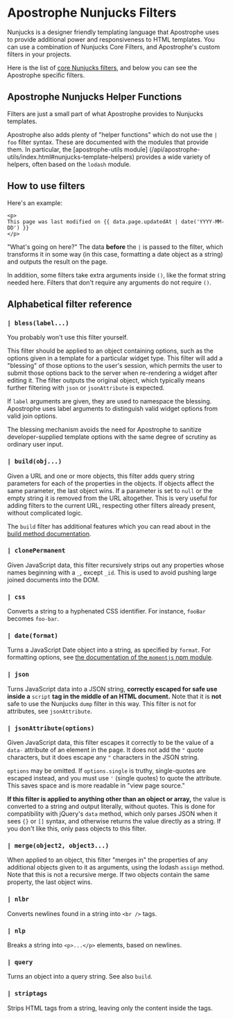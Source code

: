 # Apostrophe Nunjucks Filters

Nunjucks is a designer friendly templating language that Apostrophe uses to provide additional power and responsiveness to HTML templates. You can use a combination of Nunjucks Core Filters, and Apostrophe's custom filters in your projects.

Here is the list of [core Nunjucks filters](https://mozilla.github.io/nunjucks/templating.html#builtin-filters), and below you can see the Apostrophe specific filters.

## Apostrophe Nunjucks Helper Functions

Filters are just a small part of what Apostrophe provides to Nunjucks templates.

Apostrophe also adds plenty of "helper functions" which do not use the `| foo` filter syntax. These are documented with the modules that provide them. In particular, the \[apostrophe-utils module\] \(/api/apostrophe-utils/index.html\#nunjucks-template-helpers\) provides a wide variety of helpers, often based on the `lodash` module.

## How to use filters

Here's an example:

```markup
<p>
This page was last modified on {{ data.page.updatedAt | date('YYYY-MM-DD') }}
</p>
```

"What's going on here?" The data **before** the `|` is passed to the filter, which transforms it in some way \(in this case, formatting a date object as a string\) and outputs the result on the page.

In addition, some filters take extra arguments inside `()`, like the format string needed here. Filters that don't require any arguments do not require `()`.

## Alphabetical filter reference

### `| bless(label...)`

You probably won't use this filter yourself.

This filter should be applied to an object containing options, such as the options given in a template for a particular widget type. This filter will add a "blessing" of those options to the user's session, which permits the user to submit those options back to the server when re-rendering a widget after editing it. The filter outputs the original object, which typically means further filtering with `json` or `jsonAttribute` is expected.

If `label` arguments are given, they are used to namespace the blessing. Apostrophe uses label arguments to distinguish valid widget options from valid join options.

The blessing mechanism avoids the need for Apostrophe to sanitize developer-supplied template options with the same degree of scrutiny as ordinary user input.

### `| build(obj...)`

Given a URL and one or more objects, this filter adds query string parameters for each of the properties in the objects. If objects affect the same parameter, the last object wins. If a parameter is set to `null` or the empty string it is removed from the URL altogether. This is very useful for adding filters to the current URL, respecting other filters already present, without complicated logic.

The `build` filter has additional features which you can read about in the [build method documentation](/api/apostrophe-urls.html#build-url-path-data).

### `| clonePermanent`

Given JavaScript data, this filter recursively strips out any properties whose names beginning with a `_`, except `_id`. This is used to avoid pushing large joined documents into the DOM.

### `| css`

Converts a string to a hyphenated CSS identifier. For instance, `fooBar` becomes `foo-bar`.

### `| date(format)`

Turns a JavaScript Date object into a string, as specified by `format`. For formatting options, see [the documentation of the `momentjs` npm module](https://momentjs.com/docs/#/displaying/format/).

### `| json`

Turns JavaScript data into a JSON string, **correctly escaped for safe use inside a** `script` **tag in the middle of an HTML document.** Note that it is **not** safe to use the Nunjucks `dump` filter in this way. This filter is not for attributes, see `jsonAttribute`.

### `| jsonAttribute(options)`

Given JavaScript data, this filter escapes it correctly to be the value of a `data-` attribute of an element in the page. It does not add the `"` quote characters, but it does escape any `"` characters in the JSON string.

`options` may be omitted. If `options.single` is truthy, single-quotes are escaped instead, and you must use `'` \(single quotes\) to quote the attribute. This saves space and is more readable in "view page source."

**If this filter is applied to anything other than an object or array,** the value is converted to a string and output literally, without quotes. This is done for compatibility with jQuery's `data` method, which only parses JSON when it sees `{}` or `[]` syntax, and otherwise returns the value directly as a string. If you don't like this, only pass objects to this filter.

### `| merge(object2, object3...)`

When applied to an object, this filter "merges in" the properties of any additional objects given to it as arguments, using the lodash `assign` method. Note that this is not a recursive merge. If two objects contain the same property, the last object wins.

### `| nlbr`

Converts newlines found in a string into `<br />` tags.

### `| nlp`

Breaks a string into `<p>...</p>` elements, based on newlines.

### `| query`

Turns an object into a query string. See also `build`.

### `| striptags`

Strips HTML tags from a string, leaving only the content inside the tags.

